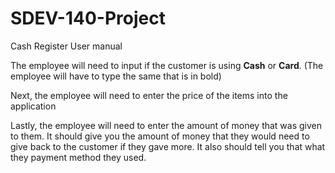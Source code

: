 # SDEV-140-Project

Cash Register User manual

The employee will need to input if the customer is using **Cash** or **Card**. (The employee will have to type the same that is in bold)

Next, the employee will need to enter the price of the items into the application

Lastly, the employee will need to enter the amount of money that was given to them. It should give you the amount of money that they would need to give back to the customer if they gave more. It also should tell you that what they payment method they used. 





